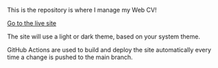 This is the repository is where I manage my Web CV!

[Go to the live site](https://armandbernard.github.io/WebCV/)

The site will use a light or dark theme, based on your system theme.

GitHub Actions are used to build and deploy the site automatically every time a change is pushed to the main branch.

